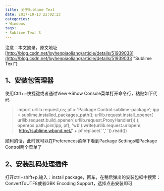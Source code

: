 ```yaml
---
title: 关于Sublime Text
date: 2017-10-13 22:02:23
categories:
- Windows
tags:
- Sublime Text 3
---
```


注意：本文摘录，原文地址 [http://blog.csdn.net/lxyhenpiaoliang/article/details/51939033](http://blog.csdn.net/lxyhenpiaoliang/article/details/51939033 "Sublime Text")

## 1、安装包管理器
使用Ctrl+~快捷键或者通过View->Show Console菜单打开命令行，粘贴如下代码
<!-- more -->
> import urllib.request,os; pf = 'Package Control.sublime-package'; ipp = sublime.installed_packages_path(); urllib.request.install_opener( urllib.request.build_opener( urllib.request.ProxyHandler()) ); open(os.path.join(ipp, pf), 'wb').write(urllib.request.urlopen( 'http://sublime.wbond.net/' + pf.replace(' ',' ')).read())

顺利的话，此时就可以在Preferences菜单下看到Package Settings和Package Control两个菜单了

## 2、安装乱码处理插件
打开ctrl+shift+p,输入：install package，回车，在稍后弹出的安装包框中搜索：ConvertToUTF8或者GBK Encoding Support，选择点击安装即可
